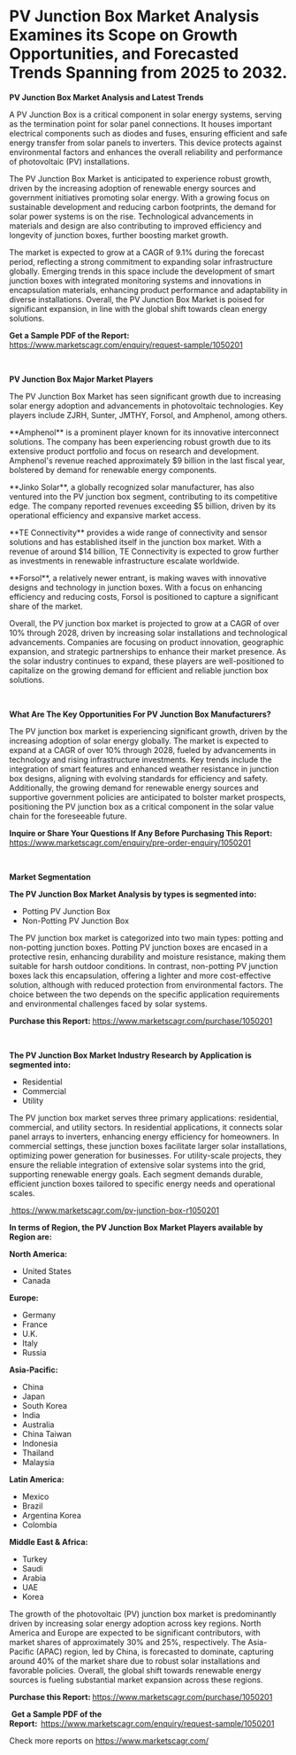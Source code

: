 <p><h1>PV Junction Box Market Analysis Examines its Scope on Growth Opportunities, and Forecasted Trends Spanning from 2025 to 2032.</h1></p><p><strong>PV Junction Box Market Analysis and Latest Trends</strong></p>
<p><p>A PV Junction Box is a critical component in solar energy systems, serving as the termination point for solar panel connections. It houses important electrical components such as diodes and fuses, ensuring efficient and safe energy transfer from solar panels to inverters. This device protects against environmental factors and enhances the overall reliability and performance of photovoltaic (PV) installations.</p><p>The PV Junction Box Market is anticipated to experience robust growth, driven by the increasing adoption of renewable energy sources and government initiatives promoting solar energy. With a growing focus on sustainable development and reducing carbon footprints, the demand for solar power systems is on the rise. Technological advancements in materials and design are also contributing to improved efficiency and longevity of junction boxes, further boosting market growth.</p><p>The market is expected to grow at a CAGR of 9.1% during the forecast period, reflecting a strong commitment to expanding solar infrastructure globally. Emerging trends in this space include the development of smart junction boxes with integrated monitoring systems and innovations in encapsulation materials, enhancing product performance and adaptability in diverse installations. Overall, the PV Junction Box Market is poised for significant expansion, in line with the global shift towards clean energy solutions.</p></p>
<p><strong>Get a Sample PDF of the Report:&nbsp;</strong> <a href="https://www.marketscagr.com/enquiry/request-sample/1050201?utm_campaign=2316&utm_medium=2&utm_source=Github&utm_content=ia&utm_term=11022025&utm_id=pv-junction-box">https://www.marketscagr.com/enquiry/request-sample/1050201</a></p>
<p>&nbsp;</p>
<p><strong>PV Junction Box Major Market Players</strong></p>
<p><p>The PV Junction Box Market has seen significant growth due to increasing solar energy adoption and advancements in photovoltaic technologies. Key players include ZJRH, Sunter, JMTHY, Forsol, and Amphenol, among others.</p><p>**Amphenol** is a prominent player known for its innovative interconnect solutions. The company has been experiencing robust growth due to its extensive product portfolio and focus on research and development. Amphenol's revenue reached approximately $9 billion in the last fiscal year, bolstered by demand for renewable energy components.</p><p>**Jinko Solar**, a globally recognized solar manufacturer, has also ventured into the PV junction box segment, contributing to its competitive edge. The company reported revenues exceeding $5 billion, driven by its operational efficiency and expansive market access.</p><p>**TE Connectivity** provides a wide range of connectivity and sensor solutions and has established itself in the junction box market. With a revenue of around $14 billion, TE Connectivity is expected to grow further as investments in renewable infrastructure escalate worldwide.</p><p>**Forsol**, a relatively newer entrant, is making waves with innovative designs and technology in junction boxes. With a focus on enhancing efficiency and reducing costs, Forsol is positioned to capture a significant share of the market.</p><p>Overall, the PV junction box market is projected to grow at a CAGR of over 10% through 2028, driven by increasing solar installations and technological advancements. Companies are focusing on product innovation, geographic expansion, and strategic partnerships to enhance their market presence. As the solar industry continues to expand, these players are well-positioned to capitalize on the growing demand for efficient and reliable junction box solutions.</p></p>
<p>&nbsp;</p>
<p><strong>What Are The Key Opportunities For PV Junction Box Manufacturers?</strong></p>
<p><p>The PV junction box market is experiencing significant growth, driven by the increasing adoption of solar energy globally. The market is expected to expand at a CAGR of over 10% through 2028, fueled by advancements in technology and rising infrastructure investments. Key trends include the integration of smart features and enhanced weather resistance in junction box designs, aligning with evolving standards for efficiency and safety. Additionally, the growing demand for renewable energy sources and supportive government policies are anticipated to bolster market prospects, positioning the PV junction box as a critical component in the solar value chain for the foreseeable future.</p></p>
<p><strong>Inquire or Share Your Questions If Any Before Purchasing This Report:</strong> <a href="https://www.marketscagr.com/enquiry/pre-order-enquiry/1050201?utm_campaign=2316&utm_medium=2&utm_source=Github&utm_content=ia&utm_term=11022025&utm_id=pv-junction-box">https://www.marketscagr.com/enquiry/pre-order-enquiry/1050201</a></p>
<p>&nbsp;</p>
<p><strong>Market Segmentation</strong></p>
<p><strong>The PV Junction Box Market Analysis by types is segmented into:</strong></p>
<p><ul><li>Potting PV Junction Box</li><li>Non-Potting PV Junction Box</li></ul></p>
<p><p>The PV junction box market is categorized into two main types: potting and non-potting junction boxes. Potting PV junction boxes are encased in a protective resin, enhancing durability and moisture resistance, making them suitable for harsh outdoor conditions. In contrast, non-potting PV junction boxes lack this encapsulation, offering a lighter and more cost-effective solution, although with reduced protection from environmental factors. The choice between the two depends on the specific application requirements and environmental challenges faced by solar systems.</p></p>
<p><strong>Purchase this Report:&nbsp;</strong><a href="https://www.marketscagr.com/purchase/1050201?utm_campaign=2316&utm_medium=2&utm_source=Github&utm_content=ia&utm_term=11022025&utm_id=pv-junction-box">https://www.marketscagr.com/purchase/1050201</a></p>
<p>&nbsp;</p>
<p><strong>The PV Junction Box Market Industry Research by Application is segmented into:</strong></p>
<p><ul><li>Residential</li><li>Commercial</li><li>Utility</li></ul></p>
<p><p>The PV junction box market serves three primary applications: residential, commercial, and utility sectors. In residential applications, it connects solar panel arrays to inverters, enhancing energy efficiency for homeowners. In commercial settings, these junction boxes facilitate larger solar installations, optimizing power generation for businesses. For utility-scale projects, they ensure the reliable integration of extensive solar systems into the grid, supporting renewable energy goals. Each segment demands durable, efficient junction boxes tailored to specific energy needs and operational scales.</p></p>
<p><a href="https://www.marketscagr.com/pv-junction-box-r1050201?utm_campaign=2316&utm_medium=2&utm_source=Github&utm_content=ia&utm_term=11022025&utm_id=pv-junction-box">&nbsp;https://www.marketscagr.com/pv-junction-box-r1050201</a></p>
<p><strong>In terms of Region, the PV Junction Box Market Players available by Region are:</strong></p>
<p>
    <p> <strong> North America: </strong>
        <ul>
            <li>United States</li>
            <li>Canada</li>
        </ul>
        </p> 
    <p> <strong> Europe: </strong>
        <ul>
            <li>Germany</li>
            <li>France</li>
            <li>U.K.</li>
            <li>Italy</li>
            <li>Russia</li>
        </ul>
        </p> 
    <p> <strong> Asia-Pacific: </strong>
        <ul>
            <li>China</li>
            <li>Japan</li>
            <li>South Korea</li>
            <li>India</li>
            <li>Australia</li>
            <li>China Taiwan</li>
            <li>Indonesia</li>
            <li>Thailand</li>
            <li>Malaysia</li>
        </ul>
        </p> 
    <p> <strong> Latin America: </strong>
        <ul>
            <li>Mexico</li>
            <li>Brazil</li>
            <li>Argentina Korea</li>
            <li>Colombia</li>
        </ul>
        </p> 
    <p> <strong> Middle East & Africa: </strong>
        <ul>
            <li>Turkey</li>
            <li>Saudi</li>
            <li>Arabia</li>
            <li>UAE</li>
            <li>Korea</li>
        </ul>
    </p>
    </p>
<p><p>The growth of the photovoltaic (PV) junction box market is predominantly driven by increasing solar energy adoption across key regions. North America and Europe are expected to be significant contributors, with market shares of approximately 30% and 25%, respectively. The Asia-Pacific (APAC) region, led by China, is forecasted to dominate, capturing around 40% of the market share due to robust solar installations and favorable policies. Overall, the global shift towards renewable energy sources is fueling substantial market expansion across these regions.</p></p>
<p><strong>Purchase this Report: </strong><a href="https://www.marketscagr.com/purchase/1050201?utm_campaign=2316&utm_medium=2&utm_source=Github&utm_content=ia&utm_term=11022025&utm_id=pv-junction-box">https://www.marketscagr.com/purchase/1050201</a></p>
<p>&nbsp;<strong>Get a Sample PDF of the Report:&nbsp;&nbsp;</strong><a href="https://www.marketscagr.com/enquiry/request-sample/1050201?utm_campaign=2316&utm_medium=2&utm_source=Github&utm_content=ia&utm_term=11022025&utm_id=pv-junction-box">https://www.marketscagr.com/enquiry/request-sample/1050201</a></p>
<p><strong></strong></p>
<p>Check more reports on <a href="https://www.marketscagr.com/?utm_campaign=2316&utm_medium=2&utm_source=Github&utm_content=ia&utm_term=11022025&utm_id=pv-junction-box">https://www.marketscagr.com/</a></p>